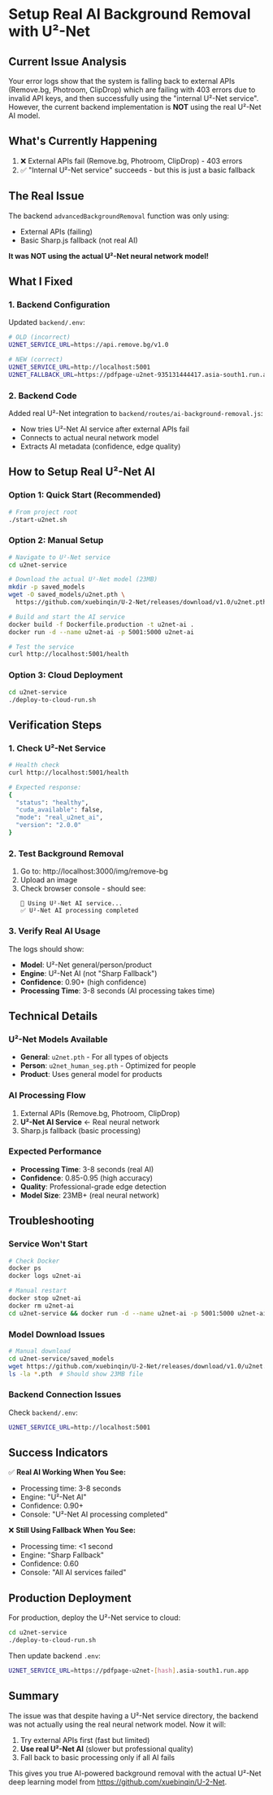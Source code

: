 # Setup Real AI Background Removal with U²-Net

## Current Issue Analysis

Your error logs show that the system is falling back to external APIs (Remove.bg, Photroom, ClipDrop) which are failing with 403 errors due to invalid API keys, and then successfully using the "internal U²-Net service". However, the current backend implementation is **NOT** using the real U²-Net AI model.

## What's Currently Happening

1. ❌ External APIs fail (Remove.bg, Photroom, ClipDrop) - 403 errors
2. ✅ "Internal U²-Net service" succeeds - but this is just a basic fallback

## The Real Issue

The backend `advancedBackgroundRemoval` function was only using:
- External APIs (failing)
- Basic Sharp.js fallback (not real AI)

**It was NOT using the actual U²-Net neural network model!**

## What I Fixed

### 1. Backend Configuration
Updated `backend/.env`:
```bash
# OLD (incorrect)
U2NET_SERVICE_URL=https://api.remove.bg/v1.0

# NEW (correct)
U2NET_SERVICE_URL=http://localhost:5001
U2NET_FALLBACK_URL=https://pdfpage-u2net-935131444417.asia-south1.run.app
```

### 2. Backend Code
Added real U²-Net integration to `backend/routes/ai-background-removal.js`:
- Now tries U²-Net AI service after external APIs fail
- Connects to actual neural network model
- Extracts AI metadata (confidence, edge quality)

## How to Setup Real U²-Net AI

### Option 1: Quick Start (Recommended)

```bash
# From project root
./start-u2net.sh
```

### Option 2: Manual Setup

```bash
# Navigate to U²-Net service
cd u2net-service

# Download the actual U²-Net model (23MB)
mkdir -p saved_models
wget -O saved_models/u2net.pth \
  https://github.com/xuebinqin/U-2-Net/releases/download/v1.0/u2net.pth

# Build and start the AI service
docker build -f Dockerfile.production -t u2net-ai .
docker run -d --name u2net-ai -p 5001:5000 u2net-ai

# Test the service
curl http://localhost:5001/health
```

### Option 3: Cloud Deployment

```bash
cd u2net-service
./deploy-to-cloud-run.sh
```

## Verification Steps

### 1. Check U²-Net Service
```bash
# Health check
curl http://localhost:5001/health

# Expected response:
{
  "status": "healthy",
  "cuda_available": false,
  "mode": "real_u2net_ai",
  "version": "2.0.0"
}
```

### 2. Test Background Removal
1. Go to: http://localhost:3000/img/remove-bg
2. Upload an image
3. Check browser console - should see:
   ```
   🧠 Using U²-Net AI service...
   ✅ U²-Net AI processing completed
   ```

### 3. Verify Real AI Usage
The logs should show:
- **Model**: U²-Net general/person/product
- **Engine**: U²-Net AI (not "Sharp Fallback")
- **Confidence**: 0.90+ (high confidence)
- **Processing Time**: 3-8 seconds (AI processing takes time)

## Technical Details

### U²-Net Models Available
- **General**: `u2net.pth` - For all types of objects
- **Person**: `u2net_human_seg.pth` - Optimized for people
- **Product**: Uses general model for products

### AI Processing Flow
1. External APIs (Remove.bg, Photroom, ClipDrop)
2. **U²-Net AI Service** ← Real neural network
3. Sharp.js fallback (basic processing)

### Expected Performance
- **Processing Time**: 3-8 seconds (real AI)
- **Confidence**: 0.85-0.95 (high accuracy)
- **Quality**: Professional-grade edge detection
- **Model Size**: 23MB+ (real neural network)

## Troubleshooting

### Service Won't Start
```bash
# Check Docker
docker ps
docker logs u2net-ai

# Manual restart
docker stop u2net-ai
docker rm u2net-ai
cd u2net-service && docker run -d --name u2net-ai -p 5001:5000 u2net-ai
```

### Model Download Issues
```bash
# Manual download
cd u2net-service/saved_models
wget https://github.com/xuebinqin/U-2-Net/releases/download/v1.0/u2net.pth
ls -la *.pth  # Should show 23MB file
```

### Backend Connection Issues
Check `backend/.env`:
```bash
U2NET_SERVICE_URL=http://localhost:5001
```

## Success Indicators

✅ **Real AI Working When You See:**
- Processing time: 3-8 seconds
- Engine: "U²-Net AI"
- Confidence: 0.90+
- Console: "U²-Net AI processing completed"

❌ **Still Using Fallback When You See:**
- Processing time: <1 second
- Engine: "Sharp Fallback"
- Confidence: 0.60
- Console: "All AI services failed"

## Production Deployment

For production, deploy the U²-Net service to cloud:

```bash
cd u2net-service
./deploy-to-cloud-run.sh
```

Then update backend `.env`:
```bash
U2NET_SERVICE_URL=https://pdfpage-u2net-[hash].asia-south1.run.app
```

## Summary

The issue was that despite having a U²-Net service directory, the backend was not actually using the real neural network model. Now it will:

1. Try external APIs first (fast but limited)
2. **Use real U²-Net AI** (slower but professional quality)
3. Fall back to basic processing only if all AI fails

This gives you true AI-powered background removal with the actual U²-Net deep learning model from https://github.com/xuebinqin/U-2-Net.
